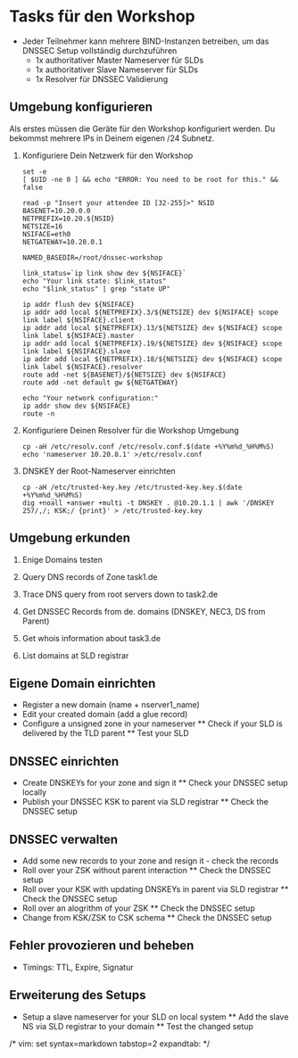 # Tasks für den Workshop

* Jeder Teilnehmer kann mehrere BIND-Instanzen betreiben, um das DNSSEC Setup vollständig durchzuführen
  * 1x authoritativer Master Nameserver für SLDs
  * 1x authoritativer Slave Nameserver für SLDs
  * 1x Resolver für DNSSEC Validierung


## Umgebung konfigurieren

Als erstes müssen die Geräte für den Workshop konfiguriert werden.
Du bekommst mehrere IPs in Deinem eigenen /24 Subnetz.

1. Konfiguriere Dein Netzwerk für den Workshop
    ```
    set -e
    [ $UID -ne 0 ] && echo "ERROR: You need to be root for this." && false
    
    read -p "Insert your attendee ID [32-255]>" NSID
    BASENET=10.20.0.0
    NETPREFIX=10.20.${NSID}
    NETSIZE=16
    NSIFACE=eth0
    NETGATEWAY=10.20.0.1
    
    NAMED_BASEDIR=/root/dnssec-workshop
    
    link_status=`ip link show dev ${NSIFACE}`
    echo "Your link state: $link_status"
    echo "$link_status" | grep "state UP"
    
    ip addr flush dev ${NSIFACE}
    ip addr add local ${NETPREFIX}.3/${NETSIZE} dev ${NSIFACE} scope link label ${NSIFACE}.client
    ip addr add local ${NETPREFIX}.13/${NETSIZE} dev ${NSIFACE} scope link label ${NSIFACE}.master
    ip addr add local ${NETPREFIX}.19/${NETSIZE} dev ${NSIFACE} scope link label ${NSIFACE}.slave
    ip addr add local ${NETPREFIX}.18/${NETSIZE} dev ${NSIFACE} scope link label ${NSIFACE}.resolver
    route add -net ${BASENET}/${NETSIZE} dev ${NSIFACE}
    route add -net default gw ${NETGATEWAY}
    
    echo "Your network configuration:"
    ip addr show dev ${NSIFACE}
    route -n
    ```

1. Konfiguriere Deinen Resolver für die Workshop Umgebung
    ```
    cp -aH /etc/resolv.conf /etc/resolv.conf.$(date +%Y%m%d_%H%M%S)
    echo 'nameserver 10.20.8.1' >/etc/resolv.conf
    ```

1. DNSKEY der Root-Nameserver einrichten
    ```
    cp -aH /etc/trusted-key.key /etc/trusted-key.key.$(date +%Y%m%d_%H%M%S)
    dig +noall +answer +multi -t DNSKEY . @10.20.1.1 | awk '/DNSKEY 257/,/; KSK;/ {print}' > /etc/trusted-key.key
    ```

## Umgebung erkunden
1. Enige Domains testen

1. Query DNS records of Zone task1.de
1. Trace DNS query from root servers down to task2.de
1. Get DNSSEC Records from de. domains (DNSKEY, NEC3, DS from Parent)
1. Get whois information about task3.de
1. List domains at SLD registrar


## Eigene Domain einrichten
* Register a new domain (name + nserver1_name)
* Edit your created domain (add a glue record)
* Configure a unsigned zone in your nameserver
** Check if your SLD is delivered by the TLD parent
** Test your SLD


## DNSSEC einrichten
* Create DNSKEYs for your zone and sign it
** Check your DNSSEC setup locally
* Publish your DNSSEC KSK to parent via SLD registrar
** Check the DNSSEC setup


## DNSSEC verwalten
* Add some new records to your zone and resign it - check the records
* Roll over your ZSK without parent interaction
** Check the DNSSEC setup
* Roll over your KSK with updating DNSKEYs in parent via SLD registrar
** Check the DNSSEC setup
* Roll over an alogrithm of your ZSK
** Check the DNSSEC setup
* Change from KSK/ZSK to CSK schema
** Check the DNSSEC setup


## Fehler provozieren und beheben
* Timings: TTL, Expire, Signatur


## Erweiterung des Setups
* Setup a slave nameserver for your SLD on local system
** Add the slave NS via SLD registrar to your domain
** Test the changed setup


/* vim: set syntax=markdown tabstop=2 expandtab: */
